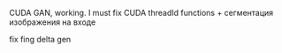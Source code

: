 CUDA GAN, working. I must fix CUDA threadId functions + сегментация изображения на входе


fix fing delta gen

